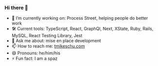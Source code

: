 ### Hi there 👋

- 🔭 I’m currently working on: Process Street, helping people do better work
- 🛠 Current tools: TypeScript, React, GraphQl, Next, XState, Ruby, Rails, MySQL, React Testing Library, Jest
- 💬 Ask me about: mise en place development
- 📫 How to reach me: [tmikeschu.com](https://tmikeschu.com)
- 😄 Pronouns: he/him/his
- ⚡ Fun fact: I am a spaz

